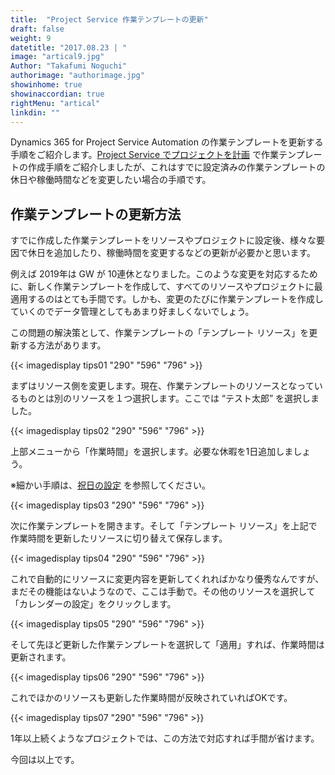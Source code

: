 ```yaml
---
title:  "Project Service 作業テンプレートの更新"
draft: false
weight: 9
datetitle: "2017.08.23 | "
image: "artical9.jpg"
Author: "Takafumi Noguchi"
authorimage: "authorimage.jpg"
showinhome: true
showinaccordian: true
rightMenu: "artical"
linkdin: ""
---
```

<!-- Intro  -->
Dynamics 365 for Project Service Automation の作業テンプレートを更新する手順をご紹介します。[Project Service でプロジェクトを計画]() で作業テンプレートの作成手順をご紹介しましたが、これはすでに設定済みの作業テンプレートの休日や稼働時間などを変更したい場合の手順です。

## 作業テンプレートの更新方法
すでに作成した作業テンプレートをリソースやプロジェクトに設定後、様々な要因で休日を追加したり、稼働時間を変更するなどの更新が必要かと思います。

例えば 2019年は GW が 10連休となりました。このような変更を対応するために、新しく作業テンプレートを作成して、すべてのリソースやプロジェクトに最適用するのはとても手間です。しかも、変更のたびに作業テンプレートを作成していくのでデータ管理としてもあまり好ましくないでしょう。

この問題の解決策として、作業テンプレートの「テンプレート リソース」を更新する方法があります。
<!-- Image= tips01.jpg -->
{{< imagedisplay tips01 "290" "596" "796" >}}

まずはリソース側を変更します。現在、作業テンプレートのリソースとなっているものとは別のリソースを１つ選択します。ここでは “テスト太郎” を選択しました。
<!-- Image= tips02.jpg -->
{{< imagedisplay tips02 "290" "596" "796" >}}

上部メニューから「作業時間」を選択します。必要な休暇を1日追加しましょう。

※細かい手順は、[祝日の設定]() を参照してください。
<!-- Image= tips03.jpg -->
{{< imagedisplay tips03 "290" "596" "796" >}}

次に作業テンプレートを開きます。そして「テンプレート リソース」を上記で作業時間を更新したリソースに切り替えて保存します。
<!-- Image= tips04.png -->
{{< imagedisplay tips04 "290" "596" "796" >}}

これで自動的にリソースに変更内容を更新してくれればかなり優秀なんですが、まだその機能はないようなので、ここは手動で。その他のリソースを選択して「カレンダーの設定」をクリックします。
<!-- Image= tips05.png -->
{{< imagedisplay tips05 "290" "596" "796" >}}

そして先ほど更新した作業テンプレートを選択して「適用」すれば、作業時間は更新されます。
<!-- Image= tips06.png -->
{{< imagedisplay tips06 "290" "596" "796" >}}

これでほかのリソースも更新した作業時間が反映されていればOKです。
<!-- Image= tips07.jpg -->
{{< imagedisplay tips07 "290" "596" "796" >}}

1年以上続くようなプロジェクトでは、この方法で対応すれば手間が省けます。

今回は以上です。    
&nbsp;